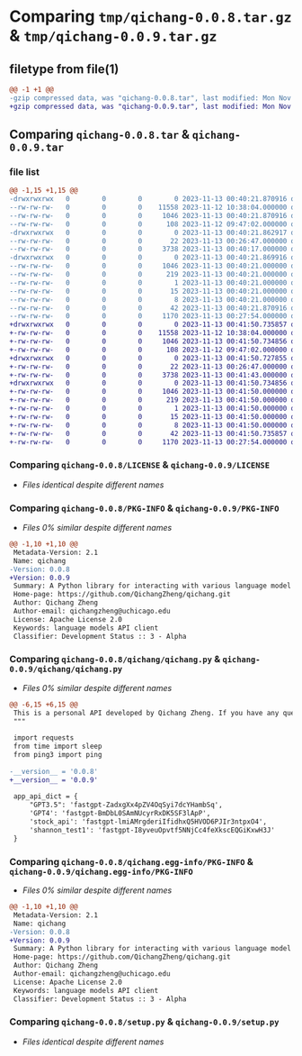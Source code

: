 # Comparing `tmp/qichang-0.0.8.tar.gz` & `tmp/qichang-0.0.9.tar.gz`

## filetype from file(1)

```diff
@@ -1 +1 @@
-gzip compressed data, was "qichang-0.0.8.tar", last modified: Mon Nov 13 00:40:21 2023, max compression
+gzip compressed data, was "qichang-0.0.9.tar", last modified: Mon Nov 13 00:41:50 2023, max compression
```

## Comparing `qichang-0.0.8.tar` & `qichang-0.0.9.tar`

### file list

```diff
@@ -1,15 +1,15 @@
-drwxrwxrwx   0        0        0        0 2023-11-13 00:40:21.870916 qichang-0.0.8/
--rw-rw-rw-   0        0        0    11558 2023-11-12 10:38:04.000000 qichang-0.0.8/LICENSE
--rw-rw-rw-   0        0        0     1046 2023-11-13 00:40:21.870916 qichang-0.0.8/PKG-INFO
--rw-rw-rw-   0        0        0      108 2023-11-12 09:47:02.000000 qichang-0.0.8/README.md
-drwxrwxrwx   0        0        0        0 2023-11-13 00:40:21.862917 qichang-0.0.8/qichang/
--rw-rw-rw-   0        0        0       22 2023-11-13 00:26:47.000000 qichang-0.0.8/qichang/__init__.py
--rw-rw-rw-   0        0        0     3738 2023-11-13 00:40:17.000000 qichang-0.0.8/qichang/qichang.py
-drwxrwxrwx   0        0        0        0 2023-11-13 00:40:21.869916 qichang-0.0.8/qichang.egg-info/
--rw-rw-rw-   0        0        0     1046 2023-11-13 00:40:21.000000 qichang-0.0.8/qichang.egg-info/PKG-INFO
--rw-rw-rw-   0        0        0      219 2023-11-13 00:40:21.000000 qichang-0.0.8/qichang.egg-info/SOURCES.txt
--rw-rw-rw-   0        0        0        1 2023-11-13 00:40:21.000000 qichang-0.0.8/qichang.egg-info/dependency_links.txt
--rw-rw-rw-   0        0        0       15 2023-11-13 00:40:21.000000 qichang-0.0.8/qichang.egg-info/requires.txt
--rw-rw-rw-   0        0        0        8 2023-11-13 00:40:21.000000 qichang-0.0.8/qichang.egg-info/top_level.txt
--rw-rw-rw-   0        0        0       42 2023-11-13 00:40:21.870916 qichang-0.0.8/setup.cfg
--rw-rw-rw-   0        0        0     1170 2023-11-13 00:27:54.000000 qichang-0.0.8/setup.py
+drwxrwxrwx   0        0        0        0 2023-11-13 00:41:50.735857 qichang-0.0.9/
+-rw-rw-rw-   0        0        0    11558 2023-11-12 10:38:04.000000 qichang-0.0.9/LICENSE
+-rw-rw-rw-   0        0        0     1046 2023-11-13 00:41:50.734856 qichang-0.0.9/PKG-INFO
+-rw-rw-rw-   0        0        0      108 2023-11-12 09:47:02.000000 qichang-0.0.9/README.md
+drwxrwxrwx   0        0        0        0 2023-11-13 00:41:50.727855 qichang-0.0.9/qichang/
+-rw-rw-rw-   0        0        0       22 2023-11-13 00:26:47.000000 qichang-0.0.9/qichang/__init__.py
+-rw-rw-rw-   0        0        0     3738 2023-11-13 00:41:43.000000 qichang-0.0.9/qichang/qichang.py
+drwxrwxrwx   0        0        0        0 2023-11-13 00:41:50.734856 qichang-0.0.9/qichang.egg-info/
+-rw-rw-rw-   0        0        0     1046 2023-11-13 00:41:50.000000 qichang-0.0.9/qichang.egg-info/PKG-INFO
+-rw-rw-rw-   0        0        0      219 2023-11-13 00:41:50.000000 qichang-0.0.9/qichang.egg-info/SOURCES.txt
+-rw-rw-rw-   0        0        0        1 2023-11-13 00:41:50.000000 qichang-0.0.9/qichang.egg-info/dependency_links.txt
+-rw-rw-rw-   0        0        0       15 2023-11-13 00:41:50.000000 qichang-0.0.9/qichang.egg-info/requires.txt
+-rw-rw-rw-   0        0        0        8 2023-11-13 00:41:50.000000 qichang-0.0.9/qichang.egg-info/top_level.txt
+-rw-rw-rw-   0        0        0       42 2023-11-13 00:41:50.735857 qichang-0.0.9/setup.cfg
+-rw-rw-rw-   0        0        0     1170 2023-11-13 00:27:54.000000 qichang-0.0.9/setup.py
```

### Comparing `qichang-0.0.8/LICENSE` & `qichang-0.0.9/LICENSE`

 * *Files identical despite different names*

### Comparing `qichang-0.0.8/PKG-INFO` & `qichang-0.0.9/PKG-INFO`

 * *Files 0% similar despite different names*

```diff
@@ -1,10 +1,10 @@
 Metadata-Version: 2.1
 Name: qichang
-Version: 0.0.8
+Version: 0.0.9
 Summary: A Python library for interacting with various language model APIs
 Home-page: https://github.com/QichangZheng/qichang.git
 Author: Qichang Zheng
 Author-email: qichangzheng@uchicago.edu
 License: Apache License 2.0
 Keywords: language models API client
 Classifier: Development Status :: 3 - Alpha
```

### Comparing `qichang-0.0.8/qichang/qichang.py` & `qichang-0.0.9/qichang/qichang.py`

 * *Files 0% similar despite different names*

```diff
@@ -6,15 +6,15 @@
 This is a personal API developed by Qichang Zheng. If you have any questions, please feel free to contact me via email.
 """
 
 import requests
 from time import sleep
 from ping3 import ping
 
-__version__ = '0.0.8'
+__version__ = '0.0.9'
 
 app_api_dict = {
     "GPT3.5": 'fastgpt-ZadxgXx4pZV4OqSyi7dcYHambSq',
     'GPT4': 'fastgpt-BmDbL0SAmNUcyrRxDK5SF3lApP',
     'stock_api': 'fastgpt-lmiAMrgderiIfidhxQ5HVOD6PJIr3ntpxO4',
     'shannon_test1': 'fastgpt-I8yveuOpvtf5NNjCc4feXkscEQGiKxwH3J'
 }
```

### Comparing `qichang-0.0.8/qichang.egg-info/PKG-INFO` & `qichang-0.0.9/qichang.egg-info/PKG-INFO`

 * *Files 0% similar despite different names*

```diff
@@ -1,10 +1,10 @@
 Metadata-Version: 2.1
 Name: qichang
-Version: 0.0.8
+Version: 0.0.9
 Summary: A Python library for interacting with various language model APIs
 Home-page: https://github.com/QichangZheng/qichang.git
 Author: Qichang Zheng
 Author-email: qichangzheng@uchicago.edu
 License: Apache License 2.0
 Keywords: language models API client
 Classifier: Development Status :: 3 - Alpha
```

### Comparing `qichang-0.0.8/setup.py` & `qichang-0.0.9/setup.py`

 * *Files identical despite different names*

